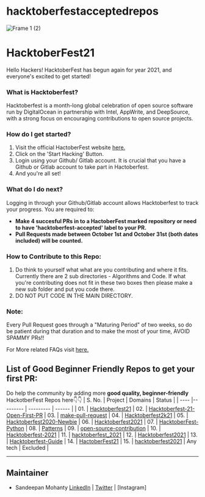 # hacktoberfestacceptedrepos
![Frame 1 (2)](https://user-images.githubusercontent.com/55616388/135486681-adf5d5e7-d03c-4352-8e0c-d33ca1bee931.jpg)


# HacktoberFest21

Hello Hackers! 
HacktoberFest has begun again for year 2021, and everyone's excited to get started!


### What is Hacktoberfest?
Hacktoberfest is a month-long global celebration of open source software run by DigitalOcean in partnership with Intel, AppWrite, and DeepSource, with a strong focus on encouraging contributions to open source projects.

### How do I get started?
1. Visit the official HactoberFest website [here.](https://hacktoberfest.digitalocean.com/)
2. Click on the 'Start Hacking' Button.
3. Login using your Github/ Gitlab account. It is crucial that you have a Github or Gitlab account to take part in Hactoberfest.
4. And you're all set!

### What do I do next?
Logging in through your Github/Gitlab account allows Hacktoberfest to track your progress.
You are required to:
- **Make 4 succesful PRs in to a HactoberFest marked repository or need to have 'hacktoberfest-accepted' label to your PR.**
- **Pull Requests made between October 1st and October 31st (both dates included) will be counted.**

### How to Contribute to this Repo:
1. Do think to yourself what what are you contributing and where it fits. Currently there are 2 sub directories - Algorithms and Code. If what you're contributing does not fit in these two boxes then please make a new sub folder and put you code there.
2. DO NOT PUT CODE IN THE MAIN DIRECTORY.

### Note:
Every Pull Request goes through a "Maturing Period" of two weeks, so do be patient during that duration and to make the most of your time, AVOID SPAMMY PRs!!

For More related FAQs visit [here.](https://hacktoberfest.digitalocean.com/faq)

## List of Good Beginner Friendly Repos to get your first PR:
Do help the community by adding more **good quality, beginner-friendly** HackotberFest Repos here👇👇
| S. No. | Project | Domains | Status |
| ---- |--------- | --------- | ------ |
| 01. | [Hacktoberfest21](https://github.com/manisha069/HacktoberFest21)
| 02. | [Hacktoberfest-21-Open-First-PR](https://github.com/iamdevvalecha/Hacktoberfest-21-Open-First-PR) 
| 03. | [make-pull-request](https://github.com/twowaits/make-pull-request) 
| 04. | [Hacktoberfest2k21](https://github.com/fineanmol/Hacktoberfest2k21) 
| 05. | [Hacktoberfest2020-Newbie](https://github.com/sahanihit/Hacktoberfest2020-Newbie) 
| 06. | [Hacktoberfest2021](https://github.com/vinitshahdeo/Hacktoberfest2021/blob/main/explore/PROJECTS.md) 
| 07. | [HacktoberFest-Python](https://github.com/hctnm1/HacktoberFest-Python) 
| 08. | [Patterns](https://github.com/hhhrrrttt222111/Patterns) 
| 09. | [open-source-contribution](https://github.com/Shubhamrawat5/open-source-contribution) 
| 10. | [Hacktoberfest-2021](https://github.com/vijaygupta18/Hacktoberfest-2021) 
| 11. | [hacktoberfest_2021](https://github.com/viralvaghela/hacktoberfest_2021) 
| 12. | [Hacktoberfest2021](https://github.com/Sangwan5688/Hacktoberfest2021) 
| 13. | [Hacktoberfest-Guide](https://github.com/avinash201199/Hacktoberfest-Guide) 
| 14. | [HactoberFest21](https://github.com/sudip-mondal-2002/HactoberFest21) 
| 15. | [hacktoberfest2021](https://github.com/open-for-everyone/hacktoberfest2021) | Any tech | Excluded |

---
## Maintainer
- Sandeepan Mohanty [LinkedIn](https://www.linkedin.com/in/manisha-gupta-here/) | [Twitter](https://twitter.com/manishawho) | [Instagram]
